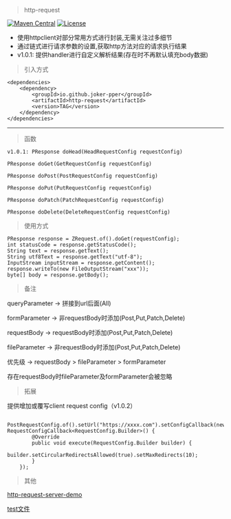 
> http-request  

[![Maven Central](https://img.shields.io/maven-central/v/io.github.joker-pper/http-request.svg?label=Maven%20Central)](https://central.sonatype.com/search?q=io.github.joker-pper:http-request)
[![License](https://img.shields.io/badge/License-Apache%202.0-blue.svg)](https://opensource.org/licenses/Apache-2.0)


 - 使用httpclient对部分常用方式进行封装,无需关注过多细节
 - 通过链式进行请求参数的设置,获取http方法对应的请求执行结果
 - v1.0.1: 提供handler进行自定义解析结果(存在时不再默认填充body数据)

> 引入方式
 
    <dependencies>
        <dependency>
            <groupId>io.github.joker-pper</groupId>
            <artifactId>http-request</artifactId>
            <version>TAG</version>
        </dependency>
    </dependencies>       


----------


> 函数


`v1.0.1: PResponse doHead(HeadRequestConfig requestConfig)`

`PResponse doGet(GetRequestConfig requestConfig)`

`PResponse doPost(PostRequestConfig requestConfig)`

`PResponse doPut(PutRequestConfig requestConfig)`

`PResponse doPatch(PatchRequestConfig requestConfig)`

`PResponse doDelete(DeleteRequestConfig requestConfig)`

> 使用方式


    PResponse response = ZRequest.of().doGet(requestConfig);
    int statusCode = response.getStatusCode();
    String text = response.getText();
    String utf8Text = response.getText("utf-8");
    InputStream inputStream = response.getContent();
    response.writeTo(new FileOutputStream("xxx"));
    byte[] body = response.getBody();


> 备注

queryParameter   -> 拼接到url后面(All)

formParameter    -> 非requestBody时添加(Post,Put,Patch,Delete)

requestBody      -> requestBody时添加(Post,Put,Patch,Delete)

fileParameter    -> 非requestBody时添加(Post,Put,Patch,Delete)

优先级            -> requestBody > fileParameter > formParameter

存在requestBody时fileParameter及formParameter会被忽略

> 拓展

  提供增加或覆写client request config（v1.0.2）
  
```
    PostRequestConfig.of().setUrl("https://xxxx.com").setConfigCallback(new RequestConfigCallback<RequestConfig.Builder>() {
        @Override
        public void execute(RequestConfig.Builder builder) {
            builder.setCircularRedirectsAllowed(true).setMaxRedirects(10);
        }
    });
```

> 其他

[http-request-server-demo](https://github.com/joker-pper/http-request-server-demo.git)

[test文件](https://github.com/joker-pper/http-request/blob/master/src/test/java/com/joker17/http/request/core/ZRequestTest.java)


